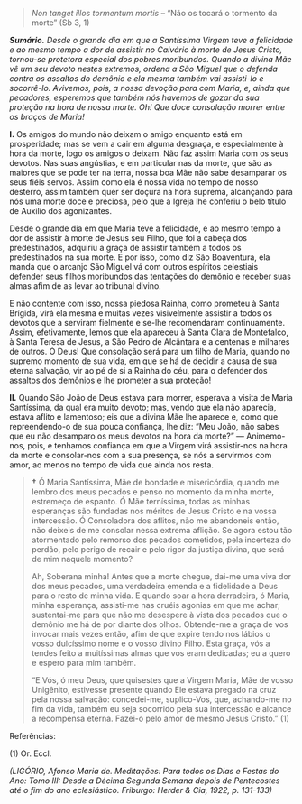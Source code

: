 > *Non tanget illos tormentum mortis* – “Não os tocará o tormento da morte” (Sb 3, 1)

***Sumário.** Desde o grande dia em que a Santíssima Virgem teve a felicidade e ao mesmo tempo a dor de assistir no Calvário à morte de Jesus Cristo, tornou-se protetora especial dos pobres moribundos. Quando a divina Mãe vê um seu devoto nestes extremos, ordena a São Miguel que o defenda contra os assaltos do demônio e ela mesma também vai assisti-lo e socorrê-lo. Avivemos, pois, a nossa devoção para com Maria, e, ainda que pecadores, esperemos que também nós havemos de gozar da sua proteção na hora de nossa morte. Oh! Que doce consolação morrer entre os braços de Maria!*

**I.** Os amigos do mundo não deixam o amigo enquanto está em prosperidade; mas se vem a cair em alguma desgraça, e especialmente à hora da morte, logo os amigos o deixam. Não faz assim Maria com os seus devotos. Nas suas angústias, e em particular nas da morte, que são as maiores que se pode ter na terra, nossa boa Mãe não sabe desamparar os seus fiéis servos. Assim como ela é nossa vida no tempo de nosso desterro, assim também quer ser doçura na hora suprema, alcançando para nós uma morte doce e preciosa, pelo que a Igreja lhe conferiu o belo título de Auxilio dos agonizantes.

Desde o grande dia em que Maria teve a felicidade, e ao mesmo tempo a dor de assistir à morte de Jesus seu Filho, que foi a cabeça dos predestinados, adquiriu a graça de assistir também a todos os predestinados na sua morte. E por isso, como diz São Boaventura, ela manda que o arcanjo São Miguel vá com outros espíritos celestiais defender seus filhos moribundos das tentações do demônio e receber suas almas afim de as levar ao tribunal divino.

E não contente com isso, nossa piedosa Rainha, como prometeu à Santa Brígida, virá ela mesma e muitas vezes visivelmente assistir a todos os devotos que a serviram fielmente e se-lhe recomendaram continuamente. Assim, efetivamente, lemos que ela apareceu à Santa Clara de Montefalco, à Santa Teresa de Jesus, a São Pedro de Alcântara e a centenas e milhares de outros. Ó Deus! Que consolação será para um filho de Maria, quando no supremo momento de sua vida, em que se há de decidir a causa de sua eterna salvação, vir ao pé de si a Rainha do céu, para o defender dos assaltos dos demônios e lhe prometer a sua proteção!

**II.** Quando São João de Deus estava para morrer, esperava a visita de Maria Santíssima, da qual era muito devoto; mas, vendo que ela não aparecia, estava aflito e lamentoso; eis que a divina Mãe lhe aparece e, como que repreendendo-o de sua pouca confiança, lhe diz: “Meu João, não sabes que eu não desamparo os meus devotos na hora da morte?” — Animemo-nos, pois, e tenhamos confiança em que a Virgem virá assistir-nos na hora da morte e consolar-nos com a sua presença, se nós a servirmos com amor, ao menos no tempo de vida que ainda nos resta.

> **†** Ó Maria Santíssima, Mãe de bondade e misericórdia, quando me lembro dos meus pecados e penso no momento da minha morte, estremeço de espanto. Ó Mãe terníssima, todas as minhas esperanças são fundadas nos méritos de Jesus Cristo e na vossa intercessão. Ó Consoladora dos aflitos, não me abandoneis então, não deixeis de me consolar nessa extrema aflição. Se agora estou tão atormentado pelo remorso dos pecados cometidos, pela incerteza do perdão, pelo perigo de recair e pelo rigor da justiça divina, que será de mim naquele momento?
>
> Ah, Soberana minha! Antes que a morte chegue, dai-me uma viva dor dos meus pecados, uma verdadeira emenda e a fidelidade a Deus para o resto de minha vida. E quando soar a hora derradeira, ó Maria, minha esperança, assisti-me nas cruéis agonias em que me achar; sustentai-me para que não me desespere à vista dos pecados que o demônio me há de por diante dos olhos. Obtende-me a graça de vos invocar mais vezes então, afim de que expire tendo nos lábios o vosso dulcíssimo nome e o vosso divino Filho. Esta graça, vós a tendes feito a muitíssimas almas que vos eram dedicadas; eu a quero e espero para mim também.
>
> “E Vós, ó meu Deus, que quisestes que a Virgem Maria, Mãe de vosso Unigênito, estivesse presente quando Ele estava pregado na cruz pela nossa salvação: concedei-me, suplico-Vos, que, achando-me no fim da vida, também eu seja socorrido pela sua intercessão e alcance a recompensa eterna. Fazei-o pelo amor de mesmo Jesus Cristo.” (1)

Referências:

\(1\) Or. Eccl.

*(LIGÓRIO, Afonso Maria de. Meditações: Para todos os Dias e Festas do Ano: Tomo III: Desde a Décima Segunda Semana depois de Pentecostes até o fim do ano eclesiástico. Friburgo: Herder & Cia, 1922, p. 131-133)*
